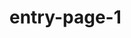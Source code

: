 # entry-page-1<html>
<head><title>GAFNU@</title>
<meta charset="UTF-8">
    <meta name="viewport" content="width=device-width, initial-scale=1.0">
    <title>Login Page</title>
    <script>
        function checkLogin() {
            // Get values from the form
            const userID = document.getElementById("userID").value;
            const password = document.getElementById("password").value;

            // Hardcoded ID and password for demo
            if (userID === "student10" && password === "class10") {
                // Redirect to another page
                window.location.href = "welcome.html";
            } else {
                alert("Invalid ID or Password! Try again.");
            }
        }
    </script>
</head>
<body>
    <h2>Login Page</h2>
    <form onsubmit="checkLogin(); return false;">
        <!-- User ID Input -->
        <label for="userID">User ID:</label><br>
        <input type="text" id="userID" name="userID" required><br><br>

        <!-- Password Input -->
        <label for="password">Password:</label><br>
        <input type="password" id="password" name="password" required><br><br>

        <!-- Submit Button -->
        <button type="submit">Login</button>
    </form>
</body>
</html>


